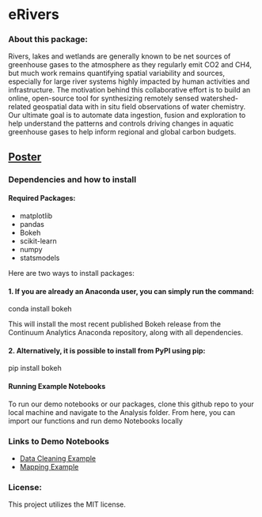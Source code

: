 # eRivers

### About this package:
Rivers, lakes and wetlands are generally known to be net sources of greenhouse gases to the atmosphere as they regularly emit CO2 and CH4, but much work remains quantifying spatial variability and sources, especially for large river systems highly impacted by human activities and infrastructure. The motivation behind this collaborative effort is to build an online, open-source tool for synthesizing remotely sensed watershed-related geospatial data with in situ field observations of water chemistry. Our ultimate goal is to automate data ingestion, fusion and exploration to help understand the patterns and controls driving changes in aquatic greenhouse gases to help inform regional and global carbon budgets.

## [Poster](/presentations/eRivers_Poster.pdf)

### Dependencies and how to install
#### Required Packages:
* matplotlib
* pandas
* Bokeh
* scikit-learn
* numpy
* statsmodels

Here are two ways to install packages:

#### 1. If you are already an Anaconda user, you can simply run the command:

conda install bokeh

This will install the most recent published Bokeh release from the Continuum Analytics Anaconda repository, along with all dependencies.

#### 2. Alternatively, it is possible to install from PyPI using pip:

pip install bokeh

#### Running Example Notebooks

To run our demo notebooks or our packages, clone this github repo to your local machine and navigate to the Analysis folder.  From here, you can import our functions and run demo Notebooks locally


### Links to Demo Notebooks
 * [Data Cleaning Example](/Analysis/eRiversExample.ipynb/)
 * [Mapping Example](/Analysis/maps/ee_mapping.ipynb/)

### License:
This project utilizes the MIT license.

